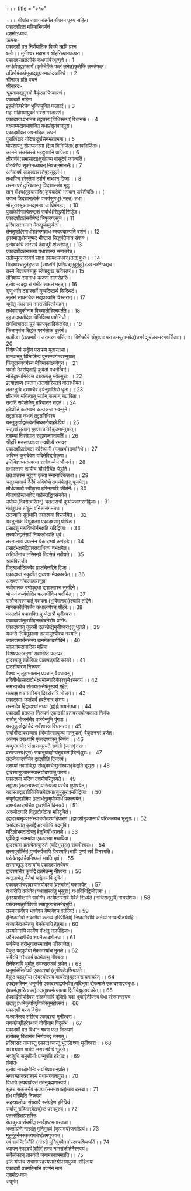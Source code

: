 +++
title = "०१०"

+++
श्रीपांच रात्रागमांतर्गत श्रीपरम पुरुष संहिता  
एकादशीव्रत महिमाभिवर्णनं  
दशमोऽध्यायः  
ऋषयः-  
एकादशी व्रत निर्णयादिक विषये ऋषि प्रश्नः  
श्लो।। मुनीश्वर महाभाग श्रीहरिध्यानतत्परा।  
एकादश्याव्रतंलोके कधमाविरभून्मुने।। 1  
कधंत्वेतद्व्रतंकार्यं (कृतेचेत्किं फलं लभेत्)कृतेकिं लभतेफलं।  
तन्निर्णयंकधंभूयाद्ब्रूह्यस्माकंदयानिधे।। 2  
श्रीनारद प्रति वचनं  
श्रीनारदः-  
श्रूयतामद्यमुनयो वैकुंठप्राप्तिकारणं।  
एकादशी महिमा  
इहलोकेपरेचैव भुक्तिमुक्ति फलप्रदं।। 3  
महा महिमयायुक्तं भवसागरतारणं।  
एकादश्याःप्रभानंच तद्व्रतस्य(विधिस्तथा)विधानकं।। 4  
वक्ष्याम्यद्ययधाशक्ति यधाहंशृतवान्‌पुरा।  
एकादशीव्रत जपनादिक कधनं  
पुरात्विंद्राद योदेवाःदूर्वासेनमहात्मना।। 5  
घोरंशापंतु संप्राप्यतस्मा (द्दैत्य विनिर्जिताः)द्दानवनिर्जिताः।  
कानने संचरंतस्ते महद्दुःखानि प्रापिताः।। 6  
क्षीरार्णवं(समासाद्य)तुसंप्राप्य वासुदेवं जगत्पतिं।  
पौरुषेणैव सूक्तेनध्यायन् निश्चलमानसैः।। 7  
अनेकवर्ष साहस्रंतपस्तेपुस्सुदुर्लभं।  
तधापिच हरेस्तेषां दर्शनं नाभवन् द्विजाः।। 8  
तस्मात्परं दुःखितास्तु त्रिदशास्संब भूवुः।  
तान् वीक्ष्य(तुदयाराशिः)कृपयादेवो भगवान् पार्वतीपतिः।। (  
उवाच त्रिदशान्‌त्वेकं वाक्यंसुमधुरं(महत्) तधा।  
भोसुराश्श्रूयतामद्यममवाचः प्रियंमहत्।। 10  
पुराहंहरिणात्वेतच्छ्रतं सर्वार्ध(सिद्धये)सिद्धिदं।  
एकादशीव्रतंसर्वश्रेष्टं त्रिषुजगत्सुच।। 11  
हरिवासरनामान मेतद्यूयंप्रकुर्वतां।  
तेनतुष्टो(रमाधीश)जगन्नाध स्स्वयंदास्यति दर्शनं।। 12  
(तस्मात्)तेनयुष्मद भीष्टारा सिद्ध्यंतेनात्र संशयः।  
इत्येवंकधि तास्सर्वे देवाच्छ्री शंकरेणतु।। 13  
एकादशीव्रतंभक्त्या यधाशास्त्रं समाचरेत्।  
ततोच्युततस्स्वयं साक्षा त्प्रत्यक्षमभवन्‌(तदा)बुधाः।। 14  
त्रिदशाश्चतुतंदृष्ट्या (साष्टांगं (प्रणिपद्यमुहुर्मुहुः)दंडवत्स्रणिपद्यच।  
तस्मै विज्ञापनंचक्रु स्तेषांदुःख सविस्तरं।। 15  
तंनिशम्य रमानाधः करुणा सागरोहरिः।  
इत्येवमवदद्वा चं गंभीरं सफलं महत्।। 16  
शृणुध्वंत्रि दशास्सर्वे युष्मदिष्टार्थ सिद्थिदं।  
सुलभं साधनंचैक मद्यवक्ष्यामि विस्तरात्।। 17  
भूमौतु मंधरंनाम नगराजोस्तिवैमहन्।  
तधैववासुकीनाम विख्यातोहिश्चवर्तते।। 18  
इहचादायतौदेवा विनिक्षिप्य पयोनिधौ।  
तंमधित्वातदा यूयं कल्पवृक्षादिकंलभेत्।। 19  
किंचामृतंच सिद्धेत परमंलोक दुर्लभं।  
यत्पीत्वा (तत्प्रभावेन जरामरण वर्जिताः। विशेषधैर्य संयुक्ताः पराक्रमयुताभवेत्)चभवेद्यूयंजरामरणवर्जिताः।। 20  
विशेषधैर्य सद्वीर्य पराक्रम युतास्तधा।  
दानवान्‌तु विनिर्जित्य पुनस्स्वर्गमवाप्नुयात्  
किंतुदानववर्गस्य मैत्रिमाकांक्ष्यवैपुरा।। 21  
भवंतो तैस्संयुताहि कुर्वतां मधनंत्विदं।  
नोचेदुश्माभिरेवत्त दशक्त्यंतु भवेत्सुराः।। 22  
इत्याज्ञाप्य (चतान्)तदाशौरिस्तत्रै वांतरधीयत।  
ततस्तुत्रि दशाश्चैव हर्यनुज्ञांशिरो धृता।। 23  
क्षीरार्णवं मधित्वातु सर्पान् कामान् चप्रापिताः।  
तदादि सर्वलोकेषु हरिवासर सद्व्रतं।। 24  
हरेःप्रीति करंभक्त कल्पकंचा भवन्मुने।  
तद्व्रतफल कधनं तद्व्रतविधिश्च  
यस्तुकुर्याद्व्रतंत्वेतन्निष्कामोवाहरेःप्रियं।। 25  
सतुसर्वसुखान् भुक्त्वाचांतेवैकुंठमाप्नुयात्।  
दशम्यां दिवसेप्रात रुद्धायजगतांपतिं।। 26  
श्रीहरिं मनसाध्यात्वा तवप्रीत्यै रमावरा।  
एकादशीप्रतंत्वद्य करिष्यामी (महाप्रभो)दयानिधे।। 27  
अविघ्नं कुरुदेवेश यदितेविद्यतेकृपा।  
इतिविज्ञाप्यतंभक्त्या रात्रौवर्ज्यच भौजनं।। 28  
दर्भास्तरण शायीच श्रीहरिंचिंत येद्धृति।  
ततःप्रातस्स मुद्धाय कृत्वा स्नानादिकंतधा।। 29  
चतुस्धानार्च नैर्देवं सविशेषं(समर्चयेत्)तु पूजयेत्।  
तीर्धप्रसादौ स्वीकृत्य हरिनामादि कीर्तनैः।। 30  
गीतापाठैस्तधावेद पाठैस्तद्धिवसंनयेत्।  
उपोष्य(दिवसेत्वस्मिन्) चतदारात्रौ कुर्याज्जागरणंद्विजाः।। 31  
गंधंपुष्पंच तांबूलं वनितासंगमंतधा।  
तदन्यानि सुगंधानि एकादश्यां विसर्जयेत्।। 32  
यस्तुलोके विमूढात्मा एकादश्यामु पोषितः।  
प्रसादंतु महाविष्णॊर्नभक्षति यदिद्विजाः।। 33  
तस्यवैतद्व्रतंसर्वं निष्फलंभवति धृवं।  
तस्मात्सर्व प्रयत्नेन येकादश्यां कणंहरेः।। 34  
प्रसादंभक्षयेद्विप्रास्तदाधिक्यं नभक्षयेत्।  
अतिधीनांच तस्मिन्‌वै दिवसेन्नं नदीयते।। 35  
श्रार्थविसर्जनं  
पितृश्रार्थादिकंचैव प्राप्तंचेत्तद्दिने द्विजाः।  
एकादश्यां नकुर्वीत द्वादश्या मेवकारयेत्।। 36  
अशक्तानांफलाहारानुज्ञा  
स्त्रीबालक वयोवृद्था द्यशक्ताश्च तुतद्दिने।  
भोजनं वर्ज्यगोक्षिर फलाधीविच भक्षीयेत्।। 37  
रात्रौजागरणंकर्तु मशक्ता (भुविमानवाः)श्चापि तद्दिने।  
नामसंकीर्तनैश्चैव कधालापैश्च श्रीहरॆः।। 38  
कालक्षेपं यधाशक्ति कुर्याद्रात्रौ मुनीश्वराः।  
एकादश्यांतुलशीदलच्चेदनेदोष प्राप्तिः  
एकादश्यांतु तुलसी दलच्छेदं(मुनीश्वराः)तु भूतले।। 39  
यःकरो तिविमूढात्मा तस्यायुश्श्रीश्च नस्यति।  
सालग्रामार्चनंतस्य दानमेकादशीदिने।। 40  
सालग्रामदानादिक महिमा  
विशेषफलदंनॄणां सर्वाभीष्ट फलप्रदं।  
द्वादश्यांतु ततोविप्राः प्रातष्षड्घटि कांतरे।। 41  
द्वादशीपारण निरूपणं  
वैष्णवान् तुहाभक्तान् प्रपन्नान् वैयधावसु।  
हरितीर्धप्रसादाद्यैर्भक्ष्यभोज्यादिकै(श्शुभैः)स्स्वयं।। 42  
समभ्यर्च्यच संतर्प्यतत्सेषंतुस्वयं गृहेत्।  
मध्याह्ण शयनंतस्मिन् दिवसेरात्रि भोजनं।। 43  
एकादश्याः फलंसर्वं हरतेनात्र संशयः।  
तस्मादेव हिद्वादश्यां मध्या (ह्ण)ह्णे शयनंतधा।। 44  
एकादशी व्रतफल निरूपणं एकादशी व्रतावरणयोग्यकाल निर्णयः  
रात्रौतु भोजनंचैव वर्जयेन्मुनि पुंगवाः।  
यस्तुकुर्याद्व्रतंचैदं सर्वंशास्त्र विधानतः।। 45  
सर्वाभीष्टाववाप्यात्र (विष्णोस्सायुज्य माप्नुयात्) वैकुंठनगरं व्रजेत्।  
अतःपरं प्रवक्ष्यामि एकादश्यास्तु निर्णयं।। 46  
यच्छ्रुत्वाघोर संसारान्मुत्यते सर्वतो (जनाः)नराः।  
व्रतस्यास्य(पुरा) सदाभूयाद्योग्यंतुदशमी(दिनं)पुराः।। 47  
तदन्वेकादशीचैव द्वादशीति दिनत्रयं।  
दशम्यां नवमीविद्धा संभ(वश्चेन्मुनीश्वराः)वेद्यति भूसुराः।। 48  
द्वादश्यामुपवासंस्यात्त्रयोदश्यांतु पारणं।  
एकादश्यां यदिवा दशमीपरिदृश्यते।। 49  
तद्वासरं(तदात्यक्त्वा)परित्यज्य परत्रैव मुपोषयेत्।  
यदास्याद्वादशीकिंचित्त्रयेदश्या(तुभुसुराः)मपिद्विजाः।। 50  
संपूर्णद्वादशीमेव (व्रतार्धंतु)मुपोष्यार्धं प्रकल्पयेत्।  
दशम्येकादशीचैव द्वादशीति दिनत्रये।। 51  
अरुणोदयादि विद्धाद्यैर्यद्येक मपिदूषितं।  
(द्वादश्यामुपवासंस्यात्रयोदश्यांहिपारणं।)द्वादशीमुपवासार्धं परिकल्प्यच भूसुराः।। 52  
त्रयोदश्यांतु कुर्याद्वैपारणंविधि वद्भुवि।  
यदिलोभमदाद्यैस्तु हेतुभिर्योधरातले।। 53  
पूर्वविद्धां नवम्यांवा एकादश्या मथापिवा।  
द्वादश्यांवा व्रतंत्वेतत्कुरुते (यदिभूसुराः) संयमीश्वराः।। 54  
तस्यपूर्वार्जितं(पुण्यंसर्वंचापि विवश्यति)चापि पुण्यं सर्वं विनश्यति।  
परंत्वेतद्व्रतंचैवनिष्फलं भवति धृवं।। 55  
तस्माच्छुद्ध दशम्यांच एकादश्यांतधैवच।  
द्वादश्यांचैव कुर्याद्वै व्रतमेतन्मु नीश्वराः।। 56  
यद्यलाभेतु चैतेषां यद्येकमपि दूषितं।  
एकादश्यांचद्वादश्यांत्रयोदश्यां(व्रतंचरेत्)चकारयेत्।। 57  
यःकरोति व्रतंत्वेवं(यथाशास्त्रंतु भूसुराः) यधाविधिद्विजोत्तमाः।।  
(तस्याभीष्टानि सर्वाणि) तस्येष्टास्सर्व येवैते सिध्यंते (नाचिराद्भुवि)नात्रसंशयः।। 58  
परंत्वस्यतुश्रीविष्णो स्सायुज्यंचलभेद्भुवि।  
तस्मात्सर्वैश्च भक्यैश्च वैष्णवैश्च व्रतंत्विदं।। 59  
(निष्कामैर्वा सकामैर्वा कर्तव्यं हरिप्रीतिये) निष्कामैर्वापि कर्तव्यं भगवत्प्रीतयेवहि।  
यःत्यजेत्व्रतमेतत्तु येनकेनापि हेतुना।। 60  
तस्यकेनापि कार्येण मोक्षंतु नलभेद्विजाः।  
उद्दैनेकादशीचैव शयनैकादशीतधा।। 61  
सर्वश्रेष्ठ तरौभूयात्तस्मात्तौन परित्यजेत्।  
वैकुंठ पदपूर्वाया मेकादश्यांच भूतले।। 62  
सर्वैरपि नरैःकार्यं व्रतमेतन्मु नीश्वराः।  
तेनैकेनापि भूमौतु संवत्सरफलं लभेत्।। 63  
धनुर्मासेसितेपक्षे एकादश्यां (तुश्रीपतेः)श्रियःपतेः।  
वैकुंठ पदपूर्वाया (देवस्योत्सव माचरेत्)मुत्सवंसम्यगाचरेत्।। 64  
(यद्येकस्मिन् धनुर्मासे एकादश्याद्वयंभवेत्)यदिभूया द्येकमासे एकादश्याद्वयंबुधाः।  
(प्रधमंतुपरित्यज्य)तदातुप्रधमंत्यक्त्वा द्वितीयेह्युत्सवंचरेत्।। 65  
(यदाद्वितीयदिवसं संक्रमेणापि दूषितं) यदा भूयाद्वितीयस्य वेधा संक्रमणस्यच।  
तदातु प्रधमेकुर्याच्छ्रीपतेस्तुमहोत्सवं।। 66  
एकादशी मरण विशेषः  
यःत्यजेत्स्व शरीरंच एकादश्यां मुनीश्वराः।  
नगच्छेच्छ्रीहरेस्धानं योगीनाम पिदुर्लभं।। 67  
एकादशी व्रत विधान श्रवण फल निरूपणं  
इत्येतत्तु विधानंच निर्णयंतद्व्र तस्यतु।  
हरिवासर नाम्नस्तु एकाद(श्यान्तु भूतले)श्याः मुनीश्वराः।। 68  
यस्यश्रवण मात्रेण नरास्सर्वेपि भूतले।  
भवांबुधि समुत्तीर्णाः प्राप्नुवंति हरेःपदः।। 69  
ग्रंथांतः  
इत्येवं नारदोमौनिः संयमिप्रवरान्‌प्रति।  
भगवच्छास्त्रराहस्यं यधाभगवतापुरा।। 70  
विधात्रे कृपयाप्रोक्तं तदनुब्रह्मणास्वयं।  
श्रुतंच सकलंचैवं कृपया(समभाषयत्)चाव दत्तदा।। 71  
ग्रंध परिमिति निरूपणं  
सहस्रश्लोक संख्यावै स्संग्रहेण हरिप्रियं।  
सर्वासु संहितास्वेतच्छ्रेष्ठं परमपूरुषं।। 72  
एतत्संहिताप्रशस्तिः  
येतच्छ्रुत्वासंयमींद्रास्सर्वेहृष्टमनास्तधा।  
भक्ताग्रणिं नारदंतु मुनिमुख्यं (कृपामयं)जगत्प्रियं।। 73  
मुहुर्मुहुर्नमस्कृत्ययधेष्टंतमपूजयत्।  
एवं समर्चितोमौनि (र्नारदो मुनिपुंगवैः)र्नारदश्चश्रियःपतिं।। 74  
ध्यायन् स्वहृदये(शौरिं)तस्य नामसंकीर्तनैस्स्वयं।  
सर्वेलोकान् तारयंतो जगामस्वाश्रमंप्रति।। 75  
इति श्रीपांच रात्रागमरहस्यसारेश्रीपरमपुरुष-संहितायां  
एकादशी व्रतमहिमाभि ववर्णनं नाम  
दशमोऽध्यायः  
संपूर्णम्